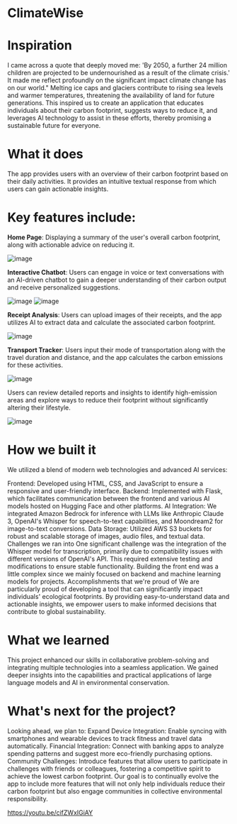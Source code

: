# ClimateWise

# Inspiration
I came across a quote that deeply moved me: 'By 2050, a further 24 million children are projected to be undernourished as a result of the climate crisis.' It made me reflect profoundly on the significant impact climate change has on our world." Melting ice caps and glaciers contribute to rising sea levels and warmer temperatures, threatening the availability of land for future generations. This inspired us to create an application that educates individuals about their carbon footprint, suggests ways to reduce it, and leverages AI technology to assist in these efforts, thereby promising a sustainable future for everyone.

# What it does
The app provides users with an overview of their carbon footprint based on their daily activities. It provides an intuitive textual response from which users can gain actionable insights.

# Key features include:

**Home Page**: Displaying a summary of the user's overall carbon footprint, along with actionable advice on reducing it.

![image](https://github.com/ketanmalempati/ClimateWise/assets/57043103/afafdec6-bebe-42da-b2c6-e43d63046e58)

**Interactive Chatbot**: Users can engage in voice or text conversations with an AI-driven chatbot to gain a deeper understanding of their carbon output and receive personalized suggestions.

![image](https://github.com/ketanmalempati/ClimateWise/assets/57043103/a8014020-c307-47fd-8771-055585416080)
![image](https://github.com/ketanmalempati/ClimateWise/assets/57043103/5cf843fa-06aa-472c-bfde-a99bdd2328bb)

**Receipt Analysis**: Users can upload images of their receipts, and the app utilizes AI to extract data and calculate the associated carbon footprint.

![image](https://github.com/ketanmalempati/ClimateWise/assets/57043103/8a8801a5-b6d7-4749-a53c-1247b595f0bf)

**Transport Tracker**: Users input their mode of transportation along with the travel duration and distance, and the app calculates the carbon emissions for these activities.

![image](https://github.com/ketanmalempati/ClimateWise/assets/57043103/b488b349-c319-4dc6-a440-088531ef9ac1)

Users can review detailed reports and insights to identify high-emission areas and explore ways to reduce their footprint without significantly altering their lifestyle.

![image](https://github.com/ketanmalempati/ClimateWise/assets/57043103/333750df-6218-4cb9-aa1c-258dc5a81fd1)

# How we built it

We utilized a blend of modern web technologies and advanced AI services:

Frontend: Developed using HTML, CSS, and JavaScript to ensure a responsive and user-friendly interface.
Backend: Implemented with Flask, which facilitates communication between the frontend and various AI models hosted on Hugging Face and other platforms.
AI Integration: We integrated Amazon Bedrock for inference with LLMs like Anthropic Claude 3, OpenAI's Whisper for speech-to-text capabilities, and Moondream2 for image-to-text conversions.
Data Storage: Utilized AWS S3 buckets for robust and scalable storage of images, audio files, and textual data.
Challenges we ran into
One significant challenge was the integration of the Whisper model for transcription, primarily due to compatibility issues with different versions of OpenAI's API. This required extensive testing and modifications to ensure stable functionality.
Building the front end was a little complex since we mainly focused on backend and machine learning models for projects.
Accomplishments that we're proud of
We are particularly proud of developing a tool that can significantly impact individuals' ecological footprints. By providing easy-to-understand data and actionable insights, we empower users to make informed decisions that contribute to global sustainability.

# What we learned
This project enhanced our skills in collaborative problem-solving and integrating multiple technologies into a seamless application. We gained deeper insights into the capabilities and practical applications of large language models and AI in environmental conservation.

# What's next for the project?
Looking ahead, we plan to:
Expand Device Integration: Enable syncing with smartphones and wearable devices to track fitness and travel data automatically.
Financial Integration: Connect with banking apps to analyze spending patterns and suggest more eco-friendly purchasing options.
Community Challenges: Introduce features that allow users to participate in challenges with friends or colleagues, fostering a competitive spirit to achieve the lowest carbon footprint.
Our goal is to continually evolve the app to include more features that will not only help individuals reduce their carbon footprint but also engage communities in collective environmental responsibility.

https://youtu.be/cifZWxIGiAY
